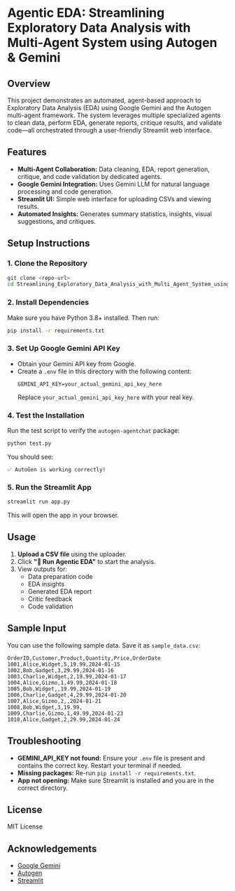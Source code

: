 # Agentic EDA: Streamlining Exploratory Data Analysis with Multi-Agent System using Autogen & Gemini

## Overview
This project demonstrates an automated, agent-based approach to Exploratory Data Analysis (EDA) using Google Gemini and the Autogen multi-agent framework. The system leverages multiple specialized agents to clean data, perform EDA, generate reports, critique results, and validate code—all orchestrated through a user-friendly Streamlit web interface.

## Features
- **Multi-Agent Collaboration:** Data cleaning, EDA, report generation, critique, and code validation by dedicated agents.
- **Google Gemini Integration:** Uses Gemini LLM for natural language processing and code generation.
- **Streamlit UI:** Simple web interface for uploading CSVs and viewing results.
- **Automated Insights:** Generates summary statistics, insights, visual suggestions, and critiques.

## Setup Instructions

### 1. Clone the Repository
```sh
git clone <repo-url>
cd Streamlining_Exploratory_Data_Analysis_with_Multi_Agent_System_using_Autogen
```

### 2. Install Dependencies
Make sure you have Python 3.8+ installed. Then run:
```sh
pip install -r requirements.txt
```

### 3. Set Up Google Gemini API Key
- Obtain your Gemini API key from Google.
- Create a `.env` file in this directory with the following content:
  ```
  GEMINI_API_KEY=your_actual_gemini_api_key_here
  ```
  Replace `your_actual_gemini_api_key_here` with your real key.

### 4. Test the Installation
Run the test script to verify the `autogen-agentchat` package:
```sh
python test.py
```
You should see:
```
✅ AutoGen is working correctly!
```

### 5. Run the Streamlit App
```sh
streamlit run app.py
```
This will open the app in your browser.

## Usage
1. **Upload a CSV file** using the uploader.
2. Click **"🚀 Run Agentic EDA"** to start the analysis.
3. View outputs for:
   - Data preparation code
   - EDA insights
   - Generated EDA report
   - Critic feedback
   - Code validation

## Sample Input
You can use the following sample data. Save it as `sample_data.csv`:

```csv
OrderID,Customer,Product,Quantity,Price,OrderDate
1001,Alice,Widget,5,19.99,2024-01-15
1002,Bob,Gadget,3,29.99,2024-01-16
1003,Charlie,Widget,2,19.99,2024-01-17
1004,Alice,Gizmo,1,49.99,2024-01-18
1005,Bob,Widget,,19.99,2024-01-19
1006,Charlie,Gadget,4,29.99,2024-01-20
1007,Alice,Gizmo,2,,2024-01-21
1008,Bob,Widget,3,19.99,
1009,Charlie,Gizmo,1,49.99,2024-01-23
1010,Alice,Gadget,2,29.99,2024-01-24
```

## Troubleshooting
- **GEMINI_API_KEY not found:** Ensure your `.env` file is present and contains the correct key. Restart your terminal if needed.
- **Missing packages:** Re-run `pip install -r requirements.txt`.
- **App not opening:** Make sure Streamlit is installed and you are in the correct directory.

## License
MIT License

## Acknowledgements
- [Google Gemini](https://ai.google.dev/gemini-api/docs)
- [Autogen](https://github.com/microsoft/autogen)
- [Streamlit](https://streamlit.io/)
